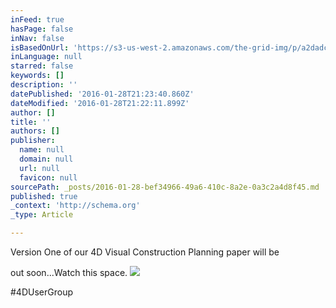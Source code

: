 ```yaml
---
inFeed: true
hasPage: false
inNav: false
isBasedOnUrl: 'https://s3-us-west-2.amazonaws.com/the-grid-img/p/a2dadcda11b62b04493c3dc18664ae634febd594.jpg'
inLanguage: null
starred: false
keywords: []
description: ''
datePublished: '2016-01-28T21:23:40.860Z'
dateModified: '2016-01-28T21:22:11.899Z'
author: []
title: ''
authors: []
publisher:
  name: null
  domain: null
  url: null
  favicon: null
sourcePath: _posts/2016-01-28-bef34966-49a6-410c-8a2e-0a3c2a4d8f45.md
published: true
_context: 'http://schema.org'
_type: Article

---
```

Version One of our 4D Visual Construction Planning paper will be

out soon...Watch this space.
![](https://s3-us-west-2.amazonaws.com/the-grid-img/p/a2dadcda11b62b04493c3dc18664ae634febd594.jpg)

\#4DUserGroup